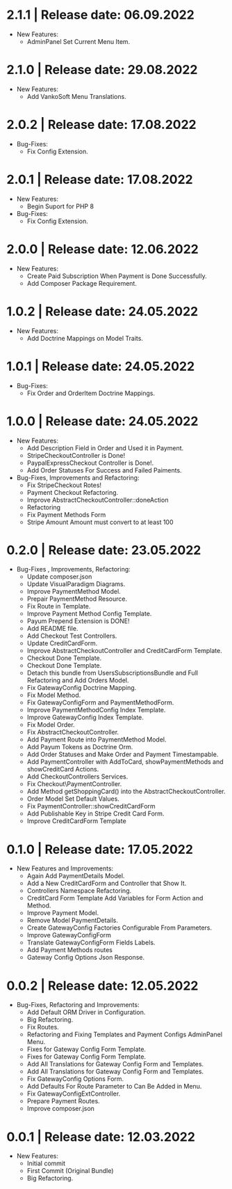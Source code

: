 2.1.1	|	Release date: **06.09.2022**
============================================
* New Features:
  - AdminPanel Set Current Menu Item.


2.1.0	|	Release date: **29.08.2022**
============================================
* New Features:
  - Add VankoSoft Menu Translations.


2.0.2	|	Release date: **17.08.2022**
============================================
* Bug-Fixes:
  - Fix Config Extension.


2.0.1	|	Release date: **17.08.2022**
============================================
* New Features:
  - Begin Suport for PHP 8
* Bug-Fixes:
  - Fix Config Extension.


2.0.0	|	Release date: **12.06.2022**
============================================
* New Features:
  - Create Paid Subscription When Payment is Done Successfully.
  - Add Composer Package Requirement.


1.0.2	|	Release date: **24.05.2022**
============================================
* New Features:
  - Add Doctrine Mappings on Model Traits.


1.0.1	|	Release date: **24.05.2022**
============================================
* Bug-Fixes:
  - Fix Order and OrderItem Doctrine Mappings.


1.0.0	|	Release date: **24.05.2022**
============================================
* New Features:
  - Add Description Field in Order and Used it in Payment.
  - StripeCheckoutController is Done!
  - PaypalExpressCheckout Controller is Done!.
  - Add Order Statuses For Success and Failed Paiments.
* Bug-Fixes, Improvements and Refactoring:
  - Fix StripeCheckout Rotes!
  - Payment Checkout Refactoring.
  - Improve AbstractCheckoutController::doneAction
  - Refactoring
  - Fix Payment Methods Form
  - Stripe Amount Amount must convert to at least 100


0.2.0	|	Release date: **23.05.2022**
============================================
* Bug-Fixes , Improvements, Refactoring:
  - Update composer.json
  - Update VisualParadigm Diagrams.
  - Improve PaymentMethod Model.
  - Prepair PaymentMethod Resource.
  - Fix Route in Template.
  - Improve Payment Method Config Template.
  - Payum Prepend Extension is DONE!
  - Add README file.
  - Add Checkout Test Controllers.
  - Update CreditCardForm.
  - Improve AbstractCheckoutController and CreditCardForm Template.
  - Checkout Done Template.
  - Checkout Done Template.
  - Detach this bundle from UsersSubscriptionsBundle and Full Refactoring and Add Orders Model.
  - Fix GatewayConfig Doctrine Mapping.
  - Fix Model Method.
  - Fix GatewayConfigForm and PaymentMethodForm.
  - Improve PaymentMethodConfig Index Template.
  - Improve GatewayConfig  Index Template.
  - Fix Model Order.
  - Fix AbstractCheckoutController.
  - Add Payment Route into PaymentMethod Model.
  - Add Payum Tokens as Doctrine Orm.
  - Add Order Statuses and Make Order and Payment Timestampable.
  - Add PaymentController with AddToCard, showPaymentMethods and showCreditCard Actions.
  - Add CheckoutControllers Services.
  - Fix Checkout\PaymentController.
  - Add Method getShoppingCard() into the AbstractCheckoutController.
  - Order Model Set Default Values.
  - Fix PaymentController::showCreditCardForm
  - Add Publishable Key in Stripe Credit Card Form.
  - Improve CreditCardForm Template


0.1.0	|	Release date: **17.05.2022**
============================================
* New Features and Improvements:
  - Again Add PaymentDetails Model.
  - Add a New CreditCardForm and Controller that Show It.
  - Controllers Namespace Refactoring.
  - CreditCard Form Template Add Variables for Form Action and Method.
  - Improve Payment Model.
  - Remove Model PaymentDetails.
  - Create GatewayConfig Factories Configurable From Parameters.
  - Improve GatewayConfigForm
  - Translate GatewayConfigForm Fields Labels.
  - Add Payment Methods routes
  - Gateway Config Options Json Response.


0.0.2	|	Release date: **12.05.2022**
============================================
* Bug-Fixes, Refactoring and Improvements:
  - Add Default ORM Driver in Configuration.
  - Big Refactoring.
  - Fix Routes.
  - Refactoring and Fixing Templates and Payment Configs AdminPanel Menu.
  - Fixes for Gateway Config Form Template.
  - Fixes for Gateway Config Form Template.
  - Add All Translations for Gateway Config Form and Templates.
  - Add All Translations for Gateway Config Form and Templates.
  - Fix GatewayConfig Options Form.
  - Add Defaults For Route Parameter to Can Be Added in Menu.
  - Fix GatewayConfigExtController.
  - Prepare Payment Routes.
  - Improve composer.json


0.0.1	|	Release date: **12.03.2022**
============================================
* New Features:
  - Initial commit
  - First Commit (Original Bundle)
  - Big Refactoring.


